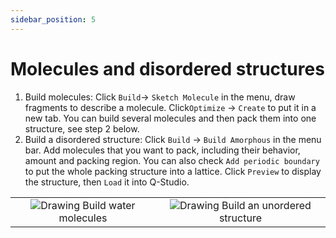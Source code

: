 ```yaml
---
sidebar_position: 5
---
```


# Molecules and disordered structures


1. Build molecules: Click `Build`→ `Sketch Molecule` in the menu, draw fragments to describe a molecule. Click`Optimize` → `Create` to put it in a new tab. You can build several molecules and then pack them into one structure, see step 2 below.
2. Build a disordered structure: Click `Build` → `Build Amorphous` in the menu bar. Add molecules that you want to pack, including their behavior,  amount and packing region. You can also check `Add periodic boundary` to put the whole packing structure into a lattice. Click `Preview` to display the structure, then `Load` it into Q-Studio.

<table><tr>
    <td> 
        <center>
            <img src={require('../nested/qstudio_example_mol1.png').default} alt="Drawing" />
            <font>Build water molecules</font>
        </center>
    </td>
    <td> 
        <center>
            <img src={require('../nested/qstudio_example_mol2.png').default} alt="Drawing" />
            <font>Build an unordered structure</font>
        </center>
    </td>
</tr></table>